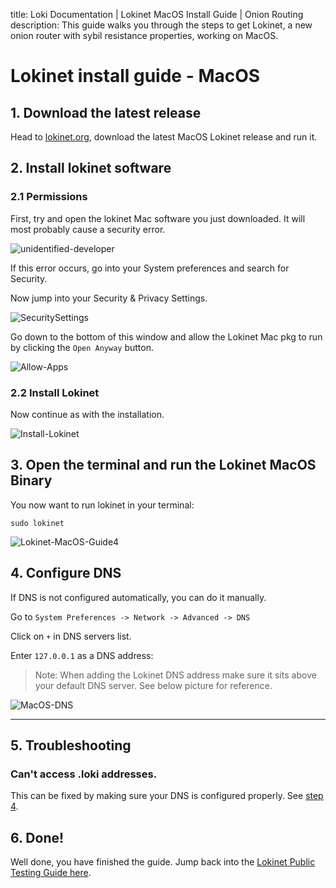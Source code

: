title: Loki Documentation | Lokinet MacOS Install Guide | Onion Routing
description: This guide walks you through the steps to get Lokinet, a new onion router with sybil resistance properties, working on MacOS.

# Lokinet install guide - MacOS 

## 1. Download the latest release

Head to [lokinet.org](https://lokinet.org/), download the latest MacOS Lokinet release and run it. 

## 2. Install lokinet software

### 2.1 Permissions

First, try and open the lokinet Mac software you just downloaded. It will most probably cause a security error.

![unidentified-developer](../../assets/unidentified.png)

If this error occurs, go into your System preferences and search for Security.

Now jump into your Security & Privacy Settings.

![SecuritySettings](../../assets/Security.png)

Go down to the bottom of this window and allow the Lokinet Mac pkg to run by clicking the `Open Anyway` button.

![Allow-Apps](../../assets/allowapps.png)

### 2.2 Install Lokinet
Now continue as with the installation.

![Install-Lokinet](../../assets/installlokinet.png)

## 3. Open the terminal and run the Lokinet MacOS Binary

You now want to run lokinet in your terminal:

```
sudo lokinet
```

![Lokinet-MacOS-Guide4](../../assets/images/MacOS-Lokinet4.png)

## 4. Configure DNS

If DNS is not configured automatically, you can do it manually. 

Go to `System Preferences -> Network -> Advanced -> DNS`

Click on `+` in DNS servers list. 

Enter `127.0.0.1` as a DNS address:

> Note: When adding the Lokinet DNS address make sure it sits above your default DNS server.
> See below picture for reference.

![MacOS-DNS](../../assets/DNS.PNG)

---

## 5. Troubleshooting
### Can't access .loki addresses. 

This can be fixed by making sure your DNS is configured properly. See [step 4](#4-configure-dns).

## 6. Done!

Well done, you have finished the guide. Jump back into the [Lokinet Public Testing Guide here](../PublicTestingGuide/#2-accessing-snapps).



